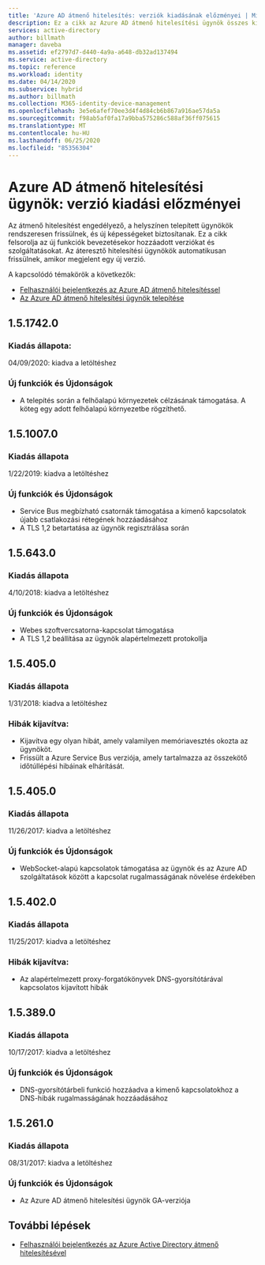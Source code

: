 ```yaml
---
title: 'Azure AD átmenő hitelesítés: verziók kiadásának előzményei | Microsoft Docs'
description: Ez a cikk az Azure AD átmenő hitelesítési ügynök összes kiadását felsorolja
services: active-directory
author: billmath
manager: daveba
ms.assetid: ef2797d7-d440-4a9a-a648-db32ad137494
ms.service: active-directory
ms.topic: reference
ms.workload: identity
ms.date: 04/14/2020
ms.subservice: hybrid
ms.author: billmath
ms.collection: M365-identity-device-management
ms.openlocfilehash: 3e5e6afef70ee3d4f4d84cb6b867a916ae57da5a
ms.sourcegitcommit: f98ab5af0fa17a9bba575286c588af36ff075615
ms.translationtype: MT
ms.contentlocale: hu-HU
ms.lasthandoff: 06/25/2020
ms.locfileid: "85356304"
---
```

# <a name="azure-ad-pass-through-authentication-agent-version-release-history"></a>Azure AD átmenő hitelesítési ügynök: verzió kiadási előzményei 
 
Az átmenő hitelesítést engedélyező, a helyszínen telepített ügynökök rendszeresen frissülnek, és új képességeket biztosítanak. Ez a cikk felsorolja az új funkciók bevezetésekor hozzáadott verziókat és szolgáltatásokat. Az áteresztő hitelesítési ügynökök automatikusan frissülnek, amikor megjelent egy új verzió. 

A kapcsolódó témakörök a következők: 

- [Felhasználói bejelentkezés az Azure AD átmenő hitelesítéssel](how-to-connect-pta.md) 
- [Az Azure AD átmenő hitelesítési ügynök telepítése](how-to-connect-pta-quick-start.md) 

## <a name="1517420"></a>1.5.1742.0
### <a name="release-status"></a>Kiadás állapota: 
04/09/2020: kiadva a letöltéshez

### <a name="new-features-and-improvements"></a>Új funkciók és Újdonságok

- A telepítés során a felhőalapú környezetek célzásának támogatása. A köteg egy adott felhőalapú környezetbe rögzíthető.



## <a name="1510070"></a>1.5.1007.0 
### <a name="release-status"></a>Kiadás állapota 
1/22/2019: kiadva a letöltéshez  
### <a name="new-features-and-improvements"></a>Új funkciók és Újdonságok 
- Service Bus megbízható csatornák támogatása a kimenő kapcsolatok újabb csatlakozási rétegének hozzáadásához 
- A TLS 1,2 betartatása az ügynök regisztrálása során 

## <a name="156430"></a>1.5.643.0 
### <a name="release-status"></a>Kiadás állapota 
4/10/2018: kiadva a letöltéshez  
### <a name="new-features-and-improvements"></a>Új funkciók és Újdonságok 
- Webes szoftvercsatorna-kapcsolat támogatása 
- A TLS 1,2 beállítása az ügynök alapértelmezett protokollja 
 
## <a name="154050"></a>1.5.405.0 
### <a name="release-status"></a>Kiadás állapota 
1/31/2018: kiadva a letöltéshez  
### <a name="fixed-issues"></a>Hibák kijavítva: 

- Kijavítva egy olyan hibát, amely valamilyen memóriavesztés okozta az ügynököt. 
- Frissült a Azure Service Bus verziója, amely tartalmazza az összekötő időtúllépési hibáinak elhárítását. 
 
## <a name="154050"></a>1.5.405.0 
### <a name="release-status"></a>Kiadás állapota 
11/26/2017: kiadva a letöltéshez  
### <a name="new-features-and-improvements"></a>Új funkciók és Újdonságok 
- WebSocket-alapú kapcsolatok támogatása az ügynök és az Azure AD szolgáltatások között a kapcsolat rugalmasságának növelése érdekében 

## <a name="154020"></a>1.5.402.0 
### <a name="release-status"></a>Kiadás állapota 
11/25/2017: kiadva a letöltéshez  
### <a name="fixed-issues"></a>Hibák kijavítva: 
- Az alapértelmezett proxy-forgatókönyvek DNS-gyorsítótárával kapcsolatos kijavított hibák 
 
## <a name="153890"></a>1.5.389.0 
### <a name="release-status"></a>Kiadás állapota 
10/17/2017: kiadva a letöltéshez  
### <a name="new-features-and-improvements"></a>Új funkciók és Újdonságok 
- DNS-gyorsítótárbeli funkció hozzáadva a kimenő kapcsolatokhoz a DNS-hibák rugalmasságának hozzáadásához 
 
## <a name="152610"></a>1.5.261.0 
### <a name="release-status"></a>Kiadás állapota 
08/31/2017: kiadva a letöltéshez  
### <a name="new-features-and-improvements"></a>Új funkciók és Újdonságok 
- Az Azure AD átmenő hitelesítési ügynök GA-verziója 

## <a name="next-steps"></a>További lépések

- [Felhasználói bejelentkezés az Azure Active Directory átmenő hitelesítésével](how-to-connect-pta.md)
